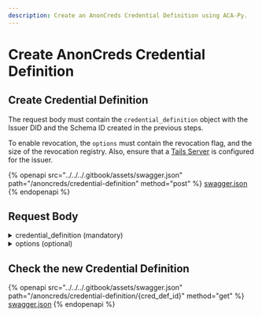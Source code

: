 ```yaml
---
description: Create an AnonCreds Credential Definition using ACA-Py.
---
```


# Create AnonCreds Credential Definition

## Create Credential Definition

The request body must contain the `credential_definition` object with the Issuer DID and the Schema ID created in the previous steps.

To enable revocation, the `options` must contain the revocation flag, and the size of the revocation registry. Also, ensure that a [Tails Server](https://github.com/bcgov/indy-tails-server) is configured for the issuer.

{% openapi src="../../../.gitbook/assets/swagger.json" path="/anoncreds/credential-definition" method="post" %}
[swagger.json](../../../.gitbook/assets/swagger.json)
{% endopenapi %}

## Request Body

<details>

<summary>credential_definition (mandatory)</summary>

"issuerId": DID of the Issuer.

"schemaId": The AnonCreds Schema ID created by the Issuer (must be of the same DID).

"tag": Additional Name to identify the Credential Definition.

</details>

<details>

<summary>options (optional)</summary>

"support\_revocation": Boolean value to indicate that the Credential can be revoked or not. (Tails server must be configured if this is set to \`true\`)

"revocation\_registry\_size": Maximum size of the Revocation Registry.

</details>

## Check the new Credential Definition

{% openapi src="../../../.gitbook/assets/swagger.json" path="/anoncreds/credential-definition/{cred_def_id}" method="get" %}
[swagger.json](../../../.gitbook/assets/swagger.json)
{% endopenapi %}







